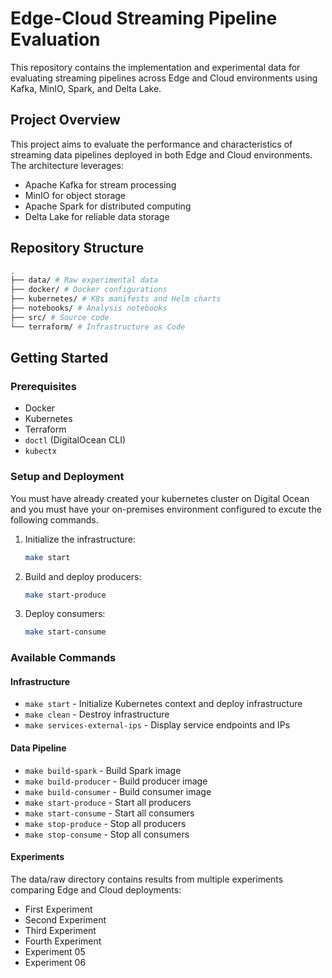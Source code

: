 # Edge-Cloud Streaming Pipeline Evaluation

This repository contains the implementation and experimental data for evaluating streaming pipelines across Edge and Cloud environments using Kafka, MinIO, Spark, and Delta Lake.

## Project Overview

This project aims to evaluate the performance and characteristics of streaming data pipelines deployed in both Edge and Cloud environments. The architecture leverages:

- Apache Kafka for stream processing
- MinIO for object storage
- Apache Spark for distributed computing
- Delta Lake for reliable data storage

## Repository Structure

```bash
.
├── data/ # Raw experimental data
├── docker/ # Docker configurations
├── kubernetes/ # K8s manifests and Helm charts
├── notebooks/ # Analysis notebooks
├── src/ # Source code
└── terraform/ # Infrastructure as Code
```

## Getting Started

### Prerequisites

- Docker
- Kubernetes
- Terraform
- `doctl` (DigitalOcean CLI)
- `kubectx`

### Setup and Deployment

You must have already created your kubernetes cluster on Digital Ocean and you must have your on-premises environment configured to excute the following commands.

1. Initialize the infrastructure:

    ```bash
    make start
    ```

2. Build and deploy producers:

    ```bash
    make start-produce
    ```

3. Deploy consumers:

    ```bash
    make start-consume
    ```

### Available Commands

#### Infrastructure

- ``make start`` - Initialize Kubernetes context and deploy infrastructure
- ``make clean`` - Destroy infrastructure
- ``make services-external-ips`` - Display service endpoints and IPs

#### Data Pipeline

- ``make build-spark`` - Build Spark image
- ``make build-producer`` - Build producer image
- ``make build-consumer`` - Build consumer image
- ``make start-produce`` - Start all producers
- ``make start-consume`` - Start all consumers
- ``make stop-produce`` - Stop all producers
- ``make stop-consume`` - Stop all consumers

#### Experiments

The data/raw directory contains results from multiple experiments comparing Edge and Cloud deployments:

- First Experiment
- Second Experiment
- Third Experiment
- Fourth Experiment
- Experiment 05
- Experiment 06
